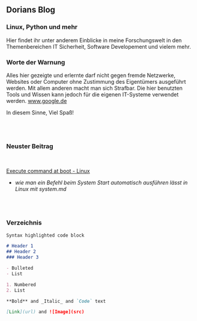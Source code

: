 ## Dorians Blog
### Linux, Python und mehr

Hier findet ihr unter anderem Einblicke in meine Forschungswelt in den Themenbereichen IT Sicherheit, Software Developement und vielem mehr.

### Worte der Warnung

Alles hier gezeigte und erlernte darf nicht gegen fremde Netzwerke, Websites oder Computer ohne Zustimmung des Eigentümers ausgeführt werden.
Mit allem anderen macht man sich Strafbar. Die hier benutzten Tools und Wissen kann jedoch für die eigenen IT-Systeme verwendet werden.
www.google.de

In diesem Sinne, Viel Spaß!

<br>
<br>

### Neuster Beitrag
<br>

[Execute command at boot - Linux](cmd-at-boot.md)
  - _wie man ein Befehl beim System Start automatisch ausführen lässt in Linux mit system.md_

<br>
<br>

### Verzeichnis

```markdown
Syntax highlighted code block

# Header 1
## Header 2
### Header 3

- Bulleted
- List

1. Numbered
2. List

**Bold** and _Italic_ and `Code` text

[Link](url) and ![Image](src)
```

